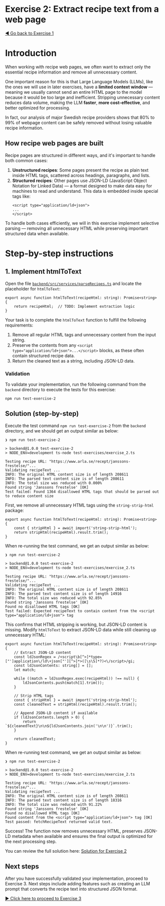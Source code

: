 # Exercise 2: Extract recipe text from a web page

[&#x25c0; Go back to Exercise 1](./exercise-1.md)

# Introduction

When working with recipe web pages, we often want to extract only the essential recipe information and remove all unnecessary content.

One important reason for this is that Large Language Models (LLMs), like the ones we will use in later exercises, have a **limited context window** — meaning we usually cannot send an entire HTML page to the model because it would be too large and inefficient. Stripping unnecessary content reduces data volume, making the LLM **faster**, **more cost-effective**, and better optimized for processing.

In fact, our analysis of major Swedish recipe providers shows that 80% to 99% of webpage content can be safely removed without losing valuable recipe information.

## How recipe web pages are built

Recipe pages are structured in different ways, and it's important to handle both common cases:

1. **Unstructured recipes**: Some pages present the recipe as plain text inside HTML tags, scattered across headings, paragraphs, and lists.
2. **Structured recipes**: Other pages use JSON-LD (JavaScript Object Notation for Linked Data) — a format designed to make data easy for machines to read and understand. This data is embedded inside special tags like:
   ```
   <script type="application/ld+json"> 
   ... 
   </script>
   ```

To handle both cases efficiently, we will in this exercise implement selective parsing — removing all unnecessary HTML while preserving important structured data when available.

# Step-by-step instructions

## 1. Implement htmlToText

Open the file [`backend/src/services/parseRecipes.ts`](../backend/src/services/parseRecipes.ts) and locate the placeholder for `htmlToText`:

```
export async function htmlToText(recipeHtml: string): Promise<string> {
    return recipeHtml;  // TODO: Implement extraction logic
}
```

Your task is to complete the `htmlToText` function to fulfill the following requirements:

1. Remove all regular HTML tags and unnecessary content from the input string.
2. Preserve the contents from any `<script type="application/ld+json">...</script>` blocks, as these often contain structured recipe data.
3. Return the cleaned text as a string, including JSON-LD data.

### Validation
To validate your implementation, run the following command from the `backend` directory to execute the tests for this exercise:

```
npm run test-exercise-2
```


## Solution (step-by-step)

Execute the test command `npm run test-exercise-2` from the `backend` directory, and we should get an output similar as below:

```
❯ npm run test-exercise-2

> backend@1.0.0 test-exercise-2
> NODE_ENV=development ts-node test-exercises/exercise_2.ts

Testing recipe URL: "https://www.arla.se/recept/janssons-frestelse/"...
Validating recipeText ...
INFO: The original HTML content size is of length 208611
INFO: The parsed text content size is of length 208611
INFO: The total size was reduced with 0.000%
Found string 'Janssons frestelse' [OK]
Test failed: Found 1364 disallowed HTML tags that should be parsed out to reduce content size
```

First, we remove all unnecessary HTML tags using the `string-strip-html` package:

```
export async function htmlToText(recipeHtml: string): Promise<string> {
    const { stripHtml } = await import('string-strip-html');
    return stripHtml(recipeHtml).result.trim();
}
```

When re-running the test command, we get an output similar as below:

```
❯ npm run test-exercise-2

> backend@1.0.0 test-exercise-2
> NODE_ENV=development ts-node test-exercises/exercise_2.ts

Testing recipe URL: "https://www.arla.se/recept/janssons-frestelse/"...
Validating recipeText ...
INFO: The original HTML content size is of length 208611
INFO: The parsed text content size is of length 14916
INFO: The total size was reduced with 92.85%
Found string 'Janssons frestelse' [OK]
Found no disallowed HTML tags [OK]
Test failed: Expected recipeText to contain content from the <script type="application/ld+json"> tag
```

This confirms that HTML stripping is working, but JSON-LD content is missing. Modify `htmlToText` to extract JSON-LD data while still cleaning up unnecessary HTML:

```
export async function htmlToText(recipeHtml: string): Promise<string> {
    // Extract JSON-LD content
    const ldJsonRegex = /<script\b[^>]*type=["']application\/ld\+json["'][^>]*>([\s\S]*?)<\/script>/gi;
    const ldJsonContents: string[] = [];
    let match;

    while ((match = ldJsonRegex.exec(recipeHtml)) !== null) {
        ldJsonContents.push(match[1].trim());
    }

    // Strip HTML tags
    const { stripHtml } = await import('string-strip-html');
    const cleanedText = stripHtml(recipeHtml).result.trim();

    // Append JSON-LD content if available
    if (ldJsonContents.length > 0) {
        return `${cleanedText}\n\n${ldJsonContents.join('\n\n')}`.trim();
    }

    return cleanedText;
}
```

When re-running test command, we get an output similar as below:

```
❯ npm run test-exercise-2

> backend@1.0.0 test-exercise-2
> NODE_ENV=development ts-node test-exercises/exercise_2.ts

Testing recipe URL: "https://www.arla.se/recept/janssons-frestelse/"...
Validating recipeText ...
INFO: The original HTML content size is of length 208611
INFO: The parsed text content size is of length 18316
INFO: The total size was reduced with 91.22%
Found string 'Janssons frestelse' [OK]
Found no disallowed HTML tags [OK]
Found content from the <script type="application/ld+json"> tag [OK]
Test passed: fetchRecipeText returned valid text.
```

Success! The function now removes unnecessary HTML, preserves JSON-LD metadata when available and ensures the final output is optimized for the next processing step.

You can review the full solution here: [Solution for Exercise 2](./solutions/solution-2.md)

## Next steps

After you have successfully validated your implementation, proceed to Exercise 3. Next steps include adding features such as creating an LLM prompt that converts the recipe text into structured JSON format.

[&#x25B6; Click here to proceed to Exercise 3](./exercise-3.md)